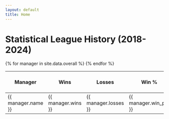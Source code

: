 ```yaml
---
layout: default
title: Home
---
```


# Statistical League History (2018-2024)

<link rel="stylesheet" href="{{ '/assets/css/tablesort.css' | relative_url }}">

<div class="table-responsive">
  <table id="myTable" class="table table-striped table-bordered table-hover sortable">
    <thead>
      <tr>
        <th>Manager</th>
        <th data-sort-method="number">Wins</th>
        <th data-sort-method="number">Losses</th>
        <th data-sort-method="dotsep">Win %</th>
        <th data-sort-method="dotsep">Points For (PF)</th>
        <th data-sort-method="dotsep">Points Against (PA)</th>
      </tr>
    </thead>
    <tbody>
      {% for manager in site.data.overall %}
      <tr>
        <td>{{ manager.name }}</td>
        <td>{{ manager.wins }}</td>
        <td>{{ manager.losses }}</td>
        <td>{{ manager.win_pct }}</td>
        <td>{{ manager.pf }}</td>
        <td>{{ manager.pa }}</td>
      </tr>
      {% endfor %}
    </tbody>
  </table>
</div>

<!-- Tablesort JS -->
<script src="https://cdnjs.cloudflare.com/ajax/libs/tablesort/5.2.1/tablesort.min.js" integrity="sha512-F/gIMdDfda6OD2rnzt/Iyp2V9JLHlFQ+EUyixDg9+rkwjqgW1snpkpx7FD5FV1+gG2fmFj7I3r6ReQDUidHelA==" crossorigin="anonymous" referrerpolicy="no-referrer"></script>
<script src="https://cdnjs.cloudflare.com/ajax/libs/tablesort/5.2.1/sorts/tablesort.dotsep.min.js" integrity="sha512-4PQHFrJ/wVmBBE6FAFzkJJhjvIebDUZM0vTeGFsOSLxTPAP+CFEgt2HwDW/IQPttNDETeVRvBh11+vmF+lL9lQ==" crossorigin="anonymous" referrerpolicy="no-referrer"></script>

<script>
  new Tablesort(document.getElementById('myTable'));
</script>


<canvas id="playoffChart" width="800" height="400"></canvas>

<!-- Embed data in a hidden element -->
<script id="playoff-data" type="application/json">
  {{ site.data.playoffs | jsonify }}
</script>

<script src="https://cdn.jsdelivr.net/npm/chart.js"></script>
<script src="{{ '/assets/js/playoff-chart.js' | relative_url }}"></script>